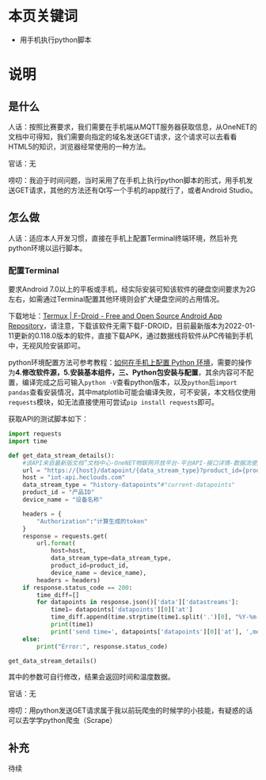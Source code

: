 

# 本页关键词

- 用手机执行python脚本

# 说明

## 是什么

人话：按照比赛要求，我们需要在手机端从MQTT服务器获取信息，从OneNET的文档中可得知，我们需要向指定的域名发送GET请求，这个请求可以去看看HTML5的知识，浏览器经常使用的一种方法。

官话：无

唠叨：我迫于时间问题，当时采用了在手机上执行python脚本的形式，用手机发送GET请求，其他的方法还有Qt写一个手机的app就行了，或者Android Studio。

## 怎么做

人话：适应本人开发习惯，直接在手机上配置Terminal终端环境，然后补充python环境以运行脚本。

### 配置Terminal

要求Android 7.0以上的平板或手机，经实际安装可知该软件的硬盘空间要求为2G左右，如需通过Terminal配置其他环境则会扩大硬盘空间的占用情况。

下载地址：[Termux | F-Droid - Free and Open Source Android App Repository](https://f-droid.org/en/packages/com.termux/)，请注意，下载该软件无需下载F-DROID，目前最新版本为2022-01-11更新的0.118.0版本的软件，直接下载APK，通过数据线将软件从PC传输到手机中，无视风险安装即可。

python环境配置方法可参考教程：[如何在手机上配置 Python 环境](https://blog.csdn.net/BF02jgtRS00XKtCx/article/details/113976090)，需要的操作为**4.修改软件源，5.安装基本组件，三、Python包安装与配置**，其余内容可不配置，编译完成之后可输入```python -V```查看python版本，以及```python```后```import pandas```查看安装情况，其中matplotlib可能会编译失败，可不安装，本文档仅使用```requests```模块，如无法直接使用可尝试```pip install requests```即可。

获取API的测试脚本如下：

```python
import requests
import time

def get_data_stream_details():
    #该API来自最新版文档”文档中心-OneNET物联网开放平台-平台API-接口详情-数据流使用-查询设备数据点“
    url = "https://{host}/datapoint/{data_stream_type}?product_id={product_id}&device_name={device_name}"
    host = "iot-api.heclouds.com"
    data_stream_type = "history-datapoints"#"current-datapoints"
    product_id = "产品ID"
    device_name = "设备名称"

    headers = {
        "Authorization":"计算生成的token"
    }
    response = requests.get(
        url.format(
            host=host,
            data_stream_type=data_stream_type,
            product_id=product_id,
            device_name = device_name),
        headers = headers)
    if response.status_code == 200:
        time_diff=[]
        for datapoints in response.json()['data']['datastreams']:
            time1= datapoints['datapoints'][0]['at']
            time_diff.append(time.strptime(time1.split('.')[0], "%Y-%m-%d %H:%M:%S"))
            print(time1)
            print('send time=', datapoints['datapoints'][0]['at'], ',message content=', datapoints['datapoints'][0]['value'])
    else:
        print("Error:", response.status_code)

get_data_stream_details()
```

其中的参数可自行修改，结果会返回时间和温度数据。

官话：无

唠叨：用python发送GET请求属于我以前玩爬虫的时候学的小技能，有疑惑的话可以去学学python爬虫（Scrape）

## 补充

待续